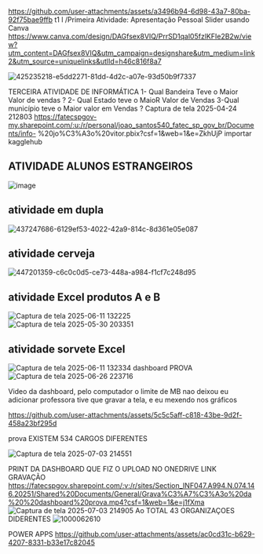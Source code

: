 
https://github.com/user-attachments/assets/a3496b94-6d98-43a7-80ba-92f75bae9ffb
t1 l /Primeira Atividade: Apresentação Pessoal Slider usando Canva
https://www.canva.com/design/DAGfsex8VIQ/PrrSD1qal05fzlKFIe2B2w/view?utm_content=DAGfsex8VIQ&utm_campaign=designshare&utm_medium=link2&utm_source=uniquelinks&utlId=h46c816f8a7

![425235218-e5dd2271-81dd-4d2c-a07e-93d50b9f7337](https://github.com/user-attachments/assets/05259b17-608e-4f84-a987-045339b605a3)


TERCEIRA ATIVIDADE DE INFORMÁTICA
1- Qual Bandeira Teve o Maior Valor de vendas ? 2- Qual Estado teve o MaioR Valor de Vendas 3-Qual município teve o Maior valor em Vendas ? Captura de tela 2025-04-24 212803 https://fatecspgov-my.sharepoint.com/:u:/r/personal/joao_santos540_fatec_sp_gov_br/Documents/info-
%20jo%C3%A3o%20vitor.pbix?csf=1&web=1&e=ZkhUjP importar kagglehub
## ATIVIDADE ALUNOS ESTRANGEIROS 
![image](https://github.com/user-attachments/assets/24578a54-31b1-4dc0-83ba-84d8b0e77596)
## atividade em dupla
![437247686-6129ef53-4022-42a9-814c-8d361e05e087](https://github.com/user-attachments/assets/3b874d3f-63e0-42a7-b7c8-1f3fe94fd2f6)
## atividade cerveja
![447201359-c6c0c0d5-ce73-448a-a984-f1cf7c248d95](https://github.com/user-attachments/assets/cad06b07-43c0-4323-890d-abffef158682)
## atividade Excel produtos A e B
![Captura de tela 2025-06-11 132225](https://github.com/user-attachments/assets/44c92d59-c041-459a-847d-796582bf8f36)
![Captura de tela 2025-05-30 203351](https://github.com/user-attachments/assets/e54fc15f-71ea-4c90-be02-ae37efc68c4f)



## atividade sorvete Excel
![Captura de tela 2025-06-11 132334](https://github.com/user-attachments/assets/73940406-0f9f-4dfe-b206-1e6f4af1f192)
dashboard PROVA
![Captura de tela 2025-06-26 223716](https://github.com/user-attachments/assets/44f5351b-95a4-4ffe-a6ae-808e522205c5)





Video da dashboard, pelo computador o limite de MB nao deixou eu adicionar professora 
tive que gravar a tela, e eu mexendo nos gráficos 

https://github.com/user-attachments/assets/5c5c5aff-c818-43be-9d2f-458a23bf295d

prova EXISTEM 534 CARGOS DIFERENTES 

![Captura de tela 2025-07-03 214551](https://github.com/user-attachments/assets/2dded0ce-9599-4508-9e48-66303cf82192)


PRINT DA DASHBOARD QUE FIZ O UPLOAD NO ONEDRIVE LINK GRAVAÇÃO https://fatecspgov.sharepoint.com/:v:/r/sites/Section_INF047.A994.N.074.146.20251/Shared%20Documents/General/Grava%C3%A7%C3%A3o%20da%20%20dashboard%20prova.mp4?csf=1&web=1&e=j1fXma
![Captura de tela 2025-07-03 214905](https://github.com/user-attachments/assets/2b030eb4-a4b3-4d1a-a8db-e22099aa10b5)
Ao TOTAL 43 ORGANIZAÇOES DIDERENTES 
![1000062610](https://github.com/user-attachments/assets/309a56af-5e2c-4827-8377-ab355b0aa633)

POWER APPS
https://github.com/user-attachments/assets/ac0cd31c-b629-4207-8331-b33e17c82045

